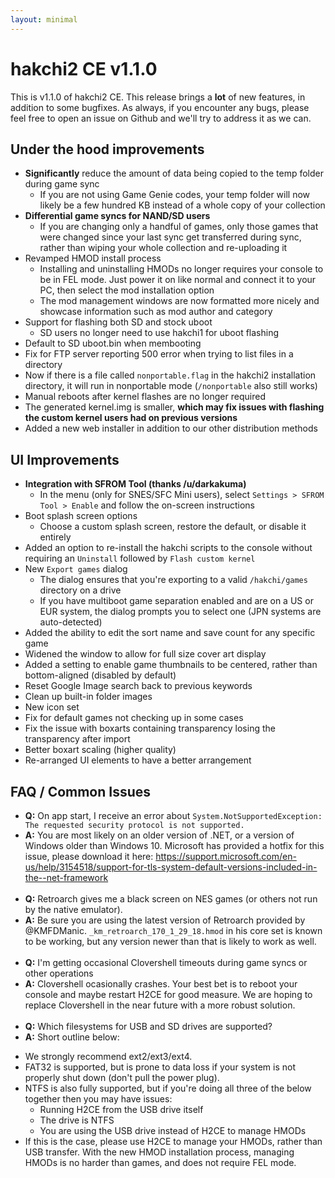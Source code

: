 ```yaml
---
layout: minimal
---
```

# hakchi2 CE v1.1.0

This is v1.1.0 of hakchi2 CE. This release brings a **lot** of new features, in addition to some bugfixes. As always, if you encounter any bugs, please feel free to open an issue on Github and we'll try to address it as we can.

## Under the hood improvements

* **Significantly** reduce the amount of data being copied to the temp folder during game sync
  * If you are not using Game Genie codes, your temp folder will now likely be a few hundred KB instead of a whole copy of your collection
* **Differential game syncs for NAND/SD users**
  * If you are changing only a handful of games, only those games that were changed since your last sync get transferred during sync, rather than wiping your whole collection and re-uploading it
* Revamped HMOD install process
  * Installing and uninstalling HMODs no longer requires your console to be in FEL mode. Just power it on like normal and connect it to your PC, then select the mod installation option
  * The mod management windows are now formatted more nicely and showcase information such as mod author and category
* Support for flashing both SD and stock uboot
  * SD users no longer need to use hakchi1 for uboot flashing
* Default to SD uboot.bin when membooting
* Fix for FTP server reporting 500 error when trying to list files in a directory
* Now if there is a file called `nonportable.flag` in the hakchi2 installation directory, it will run in nonportable mode (`/nonportable` also still works)
* Manual reboots after kernel flashes are no longer required
* The generated kernel.img is smaller, **which may fix issues with flashing the custom kernel users had on previous versions**
* Added a new web installer in addition to our other distribution methods

## UI Improvements

* **Integration with SFROM Tool (thanks /u/darkakuma)**
  * In the menu (only for SNES/SFC Mini users), select `Settings > SFROM Tool > Enable` and follow the on-screen instructions
* Boot splash screen options
  * Choose a custom splash screen, restore the default, or disable it entirely
* Added an option to re-install the hakchi scripts to the console without requiring an `Uninstall` followed by `Flash custom kernel`
* New `Export games` dialog
  * The dialog ensures that you're exporting to a valid `/hakchi/games` directory on a drive
  * If you have multiboot game separation enabled and are on a US or EUR system, the dialog prompts you to select one (JPN systems are auto-detected)
* Added the ability to edit the sort name and save count for any specific game
* Widened the window to allow for full size cover art display
* Added a setting to enable game thumbnails to be centered, rather than bottom-aligned (disabled by default)
* Reset Google Image search back to previous keywords
* Clean up built-in folder images
* New icon set
* Fix for default games not checking up in some cases
* Fix the issue with boxarts containing transparency losing the transparency after import
* Better boxart scaling (higher quality)
* Re-arranged UI elements to have a better arrangement

## FAQ / Common Issues

- **Q:** On app start, I receive an error about `System.NotSupportedException: The requested security protocol is not supported.`
- **A:** You are most likely on an older version of .NET, or a version of Windows older than Windows 10. Microsoft has provided a hotfix for this issue, please download it here: https://support.microsoft.com/en-us/help/3154518/support-for-tls-system-default-versions-included-in-the--net-framework
<br/><br/>
- **Q:** Retroarch gives me a black screen on NES games (or others not run by the native emulator).
- **A:** Be sure you are using the latest version of Retroarch provided by @KMFDManic. `_km_retroarch_170_1_29_18.hmod` in his core set is known to be working, but any version newer than that is likely to work as well.
<br/><br/>
- **Q:** I'm getting occasional Clovershell timeouts during game syncs or other operations 
- **A:** Clovershell ocasionally crashes. Your best bet is to reboot your console and maybe restart H2CE for good measure. We are hoping to replace Clovershell in the near future with a more robust solution.
<br/><br/>
- **Q:** Which filesystems for USB and SD drives are supported?
- **A:** Short outline below:
* We strongly recommend ext2/ext3/ext4. 
* FAT32 is supported, but is prone to data loss if your system is not properly shut down (don't pull the power plug). 
* NTFS is also fully supported, but if you're doing all three of the below together then you may have issues: 
  * Running H2CE from the USB drive itself
  * The drive is NTFS
  * You are using the USB drive instead of H2CE to manage HMODs
* If this is the case, please use H2CE to manage your HMODs, rather than USB transfer. With the new HMOD installation process, managing HMODs is no harder than games, and does not require FEL mode.